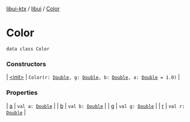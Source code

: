 [libui-ktx](../../index.md) / [libui](../index.md) / [Color](./index.md)

# Color

`data class Color`

### Constructors

| [&lt;init&gt;](-init-.md) | `Color(r: `[`Double`](https://kotlinlang.org/api/latest/jvm/stdlib/kotlin/-double/index.html)`, g: `[`Double`](https://kotlinlang.org/api/latest/jvm/stdlib/kotlin/-double/index.html)`, b: `[`Double`](https://kotlinlang.org/api/latest/jvm/stdlib/kotlin/-double/index.html)`, a: `[`Double`](https://kotlinlang.org/api/latest/jvm/stdlib/kotlin/-double/index.html)` = 1.0)` |

### Properties

| [a](a.md) | `val a: `[`Double`](https://kotlinlang.org/api/latest/jvm/stdlib/kotlin/-double/index.html) |
| [b](b.md) | `val b: `[`Double`](https://kotlinlang.org/api/latest/jvm/stdlib/kotlin/-double/index.html) |
| [g](g.md) | `val g: `[`Double`](https://kotlinlang.org/api/latest/jvm/stdlib/kotlin/-double/index.html) |
| [r](r.md) | `val r: `[`Double`](https://kotlinlang.org/api/latest/jvm/stdlib/kotlin/-double/index.html) |

